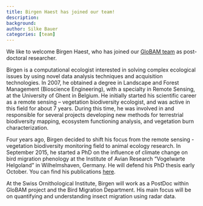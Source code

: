 ```yaml
---
title: Birgen Haest has joined our team!
description: 
background: 
author: Silke Bauer
categories: [team]
---
```


We like to welcome Birgen Haest, who has joined our [GloBAM team](/team/) as post-doctoral researcher.

Birgen is a computational ecologist interested in solving complex ecological issues by using novel data analysis techniques and acquisition technologies. In 2007, he obtained a degree in Landscape and Forest Management (Bioscience Engineering), with a specialty in Remote Sensing, at the University of Ghent in Belgium. He initially started his scientific career as a remote sensing – vegetation biodiversity ecologist, and was active in this field for about 7 years. During this time, he was involved in and responsible for several projects developing new methods for terrestrial biodiversity mapping, ecosystem functioning analysis, and vegetation burn characterization.

Four years ago, Birgen decided to shift his focus from the remote sensing - vegetation biodiversity monitoring field to animal ecology research. In September 2015, he started a PhD on the influence of climate change on bird migration phenology at the Institute of Avian Research “Vogelwarte Helgoland” in Wilhelmshaven, Germany. He will defend his PhD thesis early October. You can find his publications [here](https://scholar.google.com/citations?user=XFmZMR0AAAAJ).

At the Swiss Ornithological Institute, Birgen will work as a PostDoc within GloBAM project and the Bird Migration Department. His main focus will be on quantifying and understanding insect migration using radar data.

